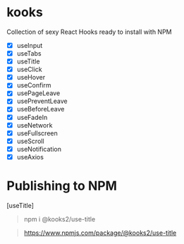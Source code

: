 # kooks

Collection of sexy React Hooks ready to install with NPM

- [x] useInput
- [x] useTabs
- [x] useTitle
- [x] useClick
- [x] useHover
- [x] useConfirm
- [x] usePageLeave
- [x] usePreventLeave
- [x] useBeforeLeave
- [x] useFadeIn
- [x] useNetwork
- [x] useFullscreen
- [x] useScroll
- [x] useNotification
- [x] useAxios

# Publishing to NPM

[useTitle]

> npm i @kooks2/use-title

> https://www.npmjs.com/package/@kooks2/use-title
